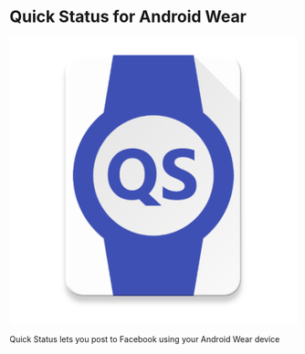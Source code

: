 # Quick Status for Android Wear


![ScreenShot](/screenshots/web_icon.png)


Quick Status lets you post to Facebook using your Android Wear device